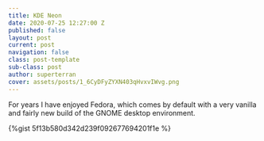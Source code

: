 ```yaml
---
title: KDE Neon
date: 2020-07-25 12:27:00 Z
published: false
layout: post
current: post
navigation: false
class: post-template
sub-class: post
author: superterran
cover: assets/posts/1_6CyDFyZYXN403qHvxvIWvg.png
---
```


For years I have enjoyed Fedora, which comes by default with a very vanilla and fairly new build of the GNOME desktop environment. 


{%gist 5f13b580d342d239f092677694201f1e %}
